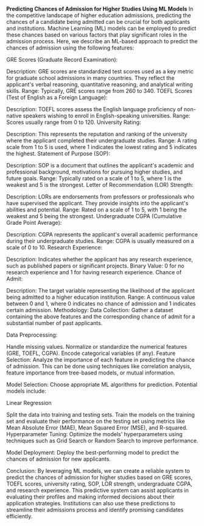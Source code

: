 **Predicting Chances of Admission for Higher Studies Using ML Models**
In the competitive landscape of higher education admissions, predicting the chances of a candidate being admitted can be crucial for both applicants and institutions. Machine Learning (ML) models can be employed to predict these chances based on various factors that play significant roles in the admission process. Here, we describe an ML-based approach to predict the chances of admission using the following features:

GRE Scores (Graduate Record Examination):

Description: GRE scores are standardized test scores used as a key metric for graduate school admissions in many countries. They reflect the applicant's verbal reasoning, quantitative reasoning, and analytical writing skills.
Range: Typically, GRE scores range from 260 to 340.
TOEFL Scores (Test of English as a Foreign Language):

Description: TOEFL scores assess the English language proficiency of non-native speakers wishing to enroll in English-speaking universities.
Range: Scores usually range from 0 to 120.
University Rating:

Description: This represents the reputation and ranking of the university where the applicant completed their undergraduate studies.
Range: A rating scale from 1 to 5 is used, where 1 indicates the lowest rating and 5 indicates the highest.
Statement of Purpose (SOP):

Description: SOP is a document that outlines the applicant's academic and professional background, motivations for pursuing higher studies, and future goals.
Range: Typically rated on a scale of 1 to 5, where 1 is the weakest and 5 is the strongest.
Letter of Recommendation (LOR) Strength:

Description: LORs are endorsements from professors or professionals who have supervised the applicant. They provide insights into the applicant's abilities and potential.
Range: Rated on a scale of 1 to 5, with 1 being the weakest and 5 being the strongest.
Undergraduate CGPA (Cumulative Grade Point Average):

Description: CGPA represents the applicant's overall academic performance during their undergraduate studies.
Range: CGPA is usually measured on a scale of 0 to 10.
Research Experience:

Description: Indicates whether the applicant has any research experience, such as published papers or significant projects.
Binary Value: 0 for no research experience and 1 for having research experience.
Chance of Admit:

Description: The target variable representing the likelihood of the applicant being admitted to a higher education institution.
Range: A continuous value between 0 and 1, where 0 indicates no chance of admission and 1 indicates certain admission.
Methodology:
Data Collection: Gather a dataset containing the above features and the corresponding chance of admit for a substantial number of past applicants.

Data Preprocessing:

Handle missing values.
Normalize or standardize the numerical features (GRE, TOEFL, CGPA).
Encode categorical variables (if any).
Feature Selection: Analyze the importance of each feature in predicting the chance of admission. This can be done using techniques like correlation analysis, feature importance from tree-based models, or mutual information.

Model Selection: Choose appropriate ML algorithms for prediction. Potential models include:

Linear Regression

Split the data into training and testing sets.
Train the models on the training set and evaluate their performance on the testing set using metrics like Mean Absolute Error (MAE), Mean Squared Error (MSE), and R-squared.
Hyperparameter Tuning: Optimize the models' hyperparameters using techniques such as Grid Search or Random Search to improve performance.

Model Deployment: Deploy the best-performing model to predict the chances of admission for new applicants.

Conclusion:
By leveraging ML models, we can create a reliable system to predict the chances of admission for higher studies based on GRE scores, TOEFL scores, university rating, SOP, LOR strength, undergraduate CGPA, and research experience. This predictive system can assist applicants in evaluating their profiles and making informed decisions about their application strategies. Institutions can also use these predictions to streamline their admissions process and identify promising candidates efficiently.

